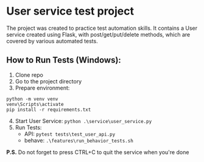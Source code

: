 # User service test project
The project was created to practice test automation skills. It contains a User service created using Flask, with post/get/put/delete methods, which are covered by various automated tests.

## How to Run Tests (Windows):
1. Clone repo
2. Go to the project directory
3. Prepare environment:
```buildoutcfg
python -m venv venv
venv\Scripts\activate
pip install -r requirements.txt
```
4. Start User Service: `python .\service\user_service.py`
5. Run Tests:
   - API: `pytest tests\test_user_api.py` 
   - behave:  `.\features\run_behavior_tests.sh`

__P.S.__ Do not forget to press CTRL+C to quit the service when you're done

